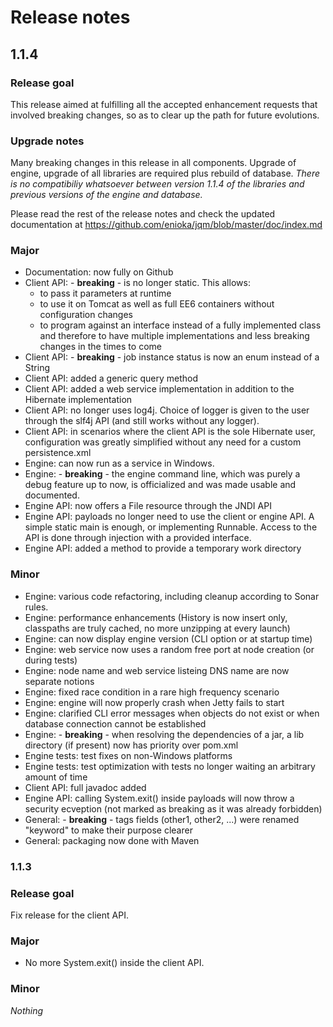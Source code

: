 # Release notes

## 1.1.4

### Release goal

This release aimed at fulfilling all the accepted enhancement requests that involved breaking changes, so as to clear up the path for future evolutions.

### Upgrade notes

Many breaking changes in this release in all components. Upgrade of engine, upgrade of all libraries are required plus rebuild of database. *There
is no compatibiliy whatsoever between version 1.1.4 of the libraries and previous versions of the engine and database.*

Please read the rest of the release notes and check the updated documentation at https://github.com/enioka/jqm/blob/master/doc/index.md 

### Major

* Documentation: now fully on Github
* Client API: - **breaking** - is no longer static. This allows:
   * to pass it parameters at runtime
   * to use it on Tomcat as well as full EE6 containers without configuration changes
   * to program against an interface instead of a fully implemented class and therefore to have multiple implementations and less breaking changes in the times to come
* Client API: - **breaking** - job instance status is now an enum instead of a String
* Client API: added a generic query method
* Client API: added a web service implementation in addition to the Hibernate implementation
* Client API: no longer uses log4j. Choice of logger is given to the user through the slf4j API (and still works without any logger).
* Client API: in scenarios where the client API is the sole Hibernate user, configuration was greatly simplified without any need for a custom persistence.xml
* Engine: can now run as a service in Windows.
* Engine: - **breaking** - the engine command line, which was purely a debug feature up to now, is officialized and was made usable and documented.
* Engine API: now offers a File resource through the JNDI API
* Engine API: payloads no longer need to use the client or engine API. A simple static main is enough, or implementing Runnable. 
Access to the API is done through injection with a provided interface.
* Engine API: added a method to provide a temporary work directory


### Minor

* Engine: various code refactoring, including cleanup according to Sonar rules.
* Engine: performance enhancements (History is now insert only, classpaths are truly cached, no more unzipping at every launch)
* Engine: can now display engine version (CLI option or at startup time)
* Engine: web service now uses a random free port at node creation (or during tests)
* Engine: node name and web service listeing DNS name are now separate notions
* Engine: fixed race condition in a rare high frequency scenario
* Engine: engine will now properly crash when Jetty fails to start
* Engine: clarified CLI error messages when objects do not exist or when database connection cannot be established
* Engine: - **breaking** - when resolving the dependencies of a jar, a lib directory (if present) now has priority over pom.xml
* Engine tests: test fixes on non-Windows platforms
* Engine tests: test optimization with tests no longer waiting an arbitrary amount of time
* Client API: full javadoc added
* Engine API: calling System.exit() inside payloads will now throw a security ecveption (not marked as breaking as it was already forbidden)
* General: - **breaking** - tags fields (other1, other2, ...) were renamed "keyword" to make their purpose clearer
* General: packaging now done with Maven

### 1.1.3

### Release goal

Fix release for the client API.

### Major

* No more System.exit() inside the client API.

### Minor

*Nothing*



